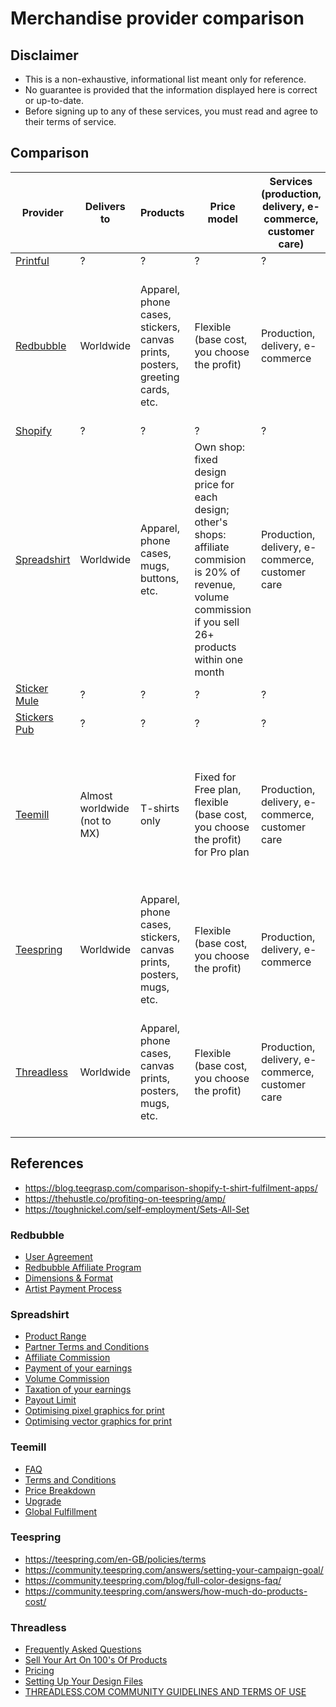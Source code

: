 # Merchandise provider comparison

## Disclaimer

- This is a non-exhaustive, informational list meant only for reference.
- No guarantee is provided that the information displayed here is correct or up-to-date.
- Before signing up to any of these services, you must read and agree to their terms of service.


## Comparison

| Provider                                            | Delivers to                  | Products                                                                     | Price model                                                                                                                                                     | Services (production, delivery, e-commerce, customer care) | Taxes                                                                                                                                                    | Copyright                                                                                                            | Design formats and constraints                                                                                                     | Minimum sale volume                                | Online designer tool | Info to sign up                                                   | Info before payout                                                                                                       | Minimum payout | Cost                            | Exclusivity for designs |
| --------------------------------------------------- | ---------------------------- | ---------------------------------------------------------------------------- | --------------------------------------------------------------------------------------------------------------------------------------------------------------- | ---------------------------------------------------------- | -------------------------------------------------------------------------------------------------------------------------------------------------------- | -------------------------------------------------------------------------------------------------------------------- | ---------------------------------------------------------------------------------------------------------------------------------- | -------------------------------------------------- | -------------------- | ----------------------------------------------------------------- | ------------------------------------------------------------------------------------------------------------------------ | -------------- | ------------------------------- | ----------------------- |
| [Printful](https://www.printful.com/)               | ?                            | ?                                                                            | ?                                                                                                                                                               | ?                                                          | ?                                                                                                                                                        | ?                                                                                                                    | ?                                                                                                                                  | ?                                                  | ?                    | ?                                                                 | ?                                                                                                                        | ?              | ?                               | ?                       |
| [Redbubble](https://www.redbubble.com)              | Worldwide                    | Apparel, phone cases, stickers, canvas prints, posters, greeting cards, etc. | Flexible (base cost, you choose the profit)                                                                                                                     | Production, delivery, e-commerce                           | Seller is responsible to handle them                                                                                                                     | No ownership claims on your work, licence for them to use it to advertise                                            | JPG, PNG; CMYK, apparel: 2400px × 3200px                                                                                           | No minimum, earnings are paid each month           | No                   | Email, password, username                                         | Full name, email address confirmation, address, currency to be paid in (cannot be changed later), PayPal or bank account | ?              | None                            | No                      |
| [Shopify](https://www.shopify.com/sell/tshirts)     | ?                            | ?                                                                            | ?                                                                                                                                                               | ?                                                          | ?                                                                                                                                                        | ?                                                                                                                    | ?                                                                                                                                  | ?                                                  | ?                    | ?                                                                 | ?                                                                                                                        | ?              | ?                               | ?                       |
| [Spreadshirt](https://www.spreadshirt.com/)         | Worldwide                    | Apparel, phone cases, mugs, buttons, etc.                                    | Own shop: fixed design price for each design; other's shops: affiliate commision is 20% of revenue, volume commission if you sell 26+ products within one month | Production, delivery, e-commerce, customer care            | Seller is responsible to pay them in general; German residents may be subject to turnover tax, others: may be subject to withholding tax on design price | No ownership claims on your work, licence for them to use it in its shop or through affiliates, also for advertising | PNG/JPEG/BMP/GIF: min. 10 MB, 200 DPI, max. 4000px x 4000px; SVG/AI/EPS/CDR: max. 38cm x 38cm, ideally 28cm x 28cm, max. 3 colours | ?                                                  | Yes                  | Email, password                                                   | Full name; address; payment details; Tax Identification Number (outside Germany); TIN, SSN or EIN (US)                   | 10 EUR/GBP/USD | None                            | No                      |
| [Sticker Mule](https://www.stickermule.com/)        | ?                            | ?                                                                            | ?                                                                                                                                                               | ?                                                          | ?                                                                                                                                                        | ?                                                                                                                    | ?                                                                                                                                  | ?                                                  | ?                    | ?                                                                 | ?                                                                                                                        | ?              | ?                               | ?                       |
| [Stickers Pub](https://www.stickers.pub/)           | ?                            | ?                                                                            | ?                                                                                                                                                               | ?                                                          | ?                                                                                                                                                        | ?                                                                                                                    | ?                                                                                                                                  | ?                                                  | ?                    | ?                                                                 | ?                                                                                                                        | ?              | ?                               | ?                       |
| [Teemill](https://teemill.com/)                     | Almost worldwide (not to MX) | T-shirts only                                                                | Fixed for Free plan, flexible (base cost, you choose the profit) for Pro plan                                                                                   | Production, delivery, e-commerce, customer care            | Seller is responsible to handle them, in some cases may be deducted from earnings, VAT can be claimed                                                    | No ownership claims on your work, licence for them to use it to advertise                                            | PNG at least 2000px × 2000px                                                                                                       | No minimum, earnings are paid each month           | Yes                  | Full name, email, password, company/organization, profession/role | PayPal account                                                                                                           | No minimum     | Free plan: 0£, Pro plan: 10£/mo | No                      |
| [Teespring](https://teespring.com/)                 | Worldwide                    | Apparel, phone cases, stickers, canvas prints, posters, mugs, etc.           | Flexible (base cost, you choose the profit)                                                                                                                     | Production, delivery, e-commerce                           | Seller is responsible to pay them                                                                                                                        | No ownership claims on your work, licence for them to use it to advertise                                            | EPS: fully vector; PNG/JPEG/GIF: 120 DPI for US campaigns, 300 DPI for EU campaigns                                                | Minimum of 1 product for 120 DPI / 300 DPI designs | Yes                  | Email, password                                                   | ?                                                                                                                        | ?              | None                            | No                      |
| [Threadless](https://www.threadless.com/)           | Worldwide                    | Apparel, phone cases, canvas prints, posters, mugs, etc.                     | Flexible (base cost, you choose the profit)                                                                                                                     | Production, delivery, e-commerce, customer care            | Seller is responsible to handle them                                                                                                                     | No ownership claims on your work, licence for them to use it to advertise                                            | PNG with transparencies: minimum 2000px × 2000px, recommended 4200px × 4800px, depending on the product                            | No minimum, earnings are paid each month           | No                   | Email, password, username, custom store domain                    | Full name, address, phone number, PayPal account, W-9 form (US citizens, residents or companies)                         | No minimum     | None                            | No                      |


## References

- https://blog.teegrasp.com/comparison-shopify-t-shirt-fulfilment-apps/
- https://thehustle.co/profiting-on-teespring/amp/
- https://toughnickel.com/self-employment/Sets-All-Set


### Redbubble

- [User Agreement](https://www.redbubble.com/agreement)
- [Redbubble Affiliate Program](https://www.redbubble.com/affiliates)
- [Dimensions & Format](https://help.redbubble.com/hc/en-us/articles/202270679-Dimensions-Format-and-Colour)
- [Artist Payment Process](https://help.redbubble.com/hc/en-us/articles/202270389-Artist-Payment-Process)

### Spreadshirt

- [Product Range](https://www.spreadshirt.com/custom/product-range)
- [Partner Terms and Conditions](https://www.spreadshirt.com/terms-and-conditions-for-shop-partner-C2376)
- [Affiliate Commission](https://help.spreadshirt.com/hc/en-gb/articles/207233389)
- [Payment of your earnings](https://help.spreadshirt.com/hc/en-gb/articles/207905515)
- [Volume Commission](https://help.spreadshirt.com/hc/en-gb/articles/207945895)
- [Taxation of your earnings](https://help.spreadshirt.com/hc/en-gb/articles/207194399)
- [Payout Limit](https://image.spreadshirtmedia.net/content/v2/faq/assets/pdf/commission_payout_limit_en.pdf)
- [Optimising pixel graphics for print](https://help.spreadshirt.com/hc/en-gb/articles/207945305-Optimising-pixel-graphics-for-print)
- [Optimising vector graphics for print](https://help.spreadshirt.com/hc/en-gb/articles/206775719-Optimising-vector-graphics-for-print)

### Teemill

- [FAQ](https://teemill.com/faq/)
- [Terms and Conditions](https://teemill.com/terms-and-conditions/)
- [Price Breakdown](https://teemill.com/price-breakdown/)
- [Upgrade](https://teemill.com/teemill-plans/)
- [Global Fulfillment](https://teemill.com/global-fulfillment/)

### Teespring

- https://teespring.com/en-GB/policies/terms
- https://community.teespring.com/answers/setting-your-campaign-goal/
- https://community.teespring.com/blog/full-color-designs-faq/
- https://community.teespring.com/answers/how-much-do-products-cost/

### Threadless

- [Frequently Asked Questions](https://www.threadless.com/artist-shops/signup/art/faq)
- [Sell Your Art On 100's Of Products](https://www.threadless.com/artist-shops/signup/art/gallery)
- [Pricing](https://www.threadless.com/artist-shops/signup/art/pricing)
- [Setting Up Your Design Files](http://artistshopshelp.threadless.com/article/204-how-do-i-set-up-my-design-files-for-my-artist-shop)
- [THREADLESS.COM COMMUNITY GUIDELINES AND TERMS OF USE](https://www.threadless.com/info/terms/)
